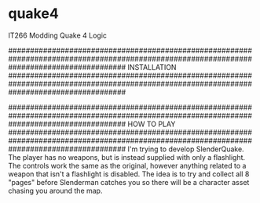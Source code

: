 # quake4
IT266 Modding Quake 4 Logic

###########################################################################################################################################
INSTALLATION
###########################################################################################################################################


###########################################################################################################################################
HOW TO PLAY
###########################################################################################################################################
I'm trying to develop SlenderQuake. The player has no weapons, but is instead supplied with only a flashlight.
The controls work the same as the original, however anything related to a weapon that isn't a flashlight is disabled.
The idea is to try and collect all 8 "pages" before Slenderman catches you so there will be a character asset chasing you around the map.
